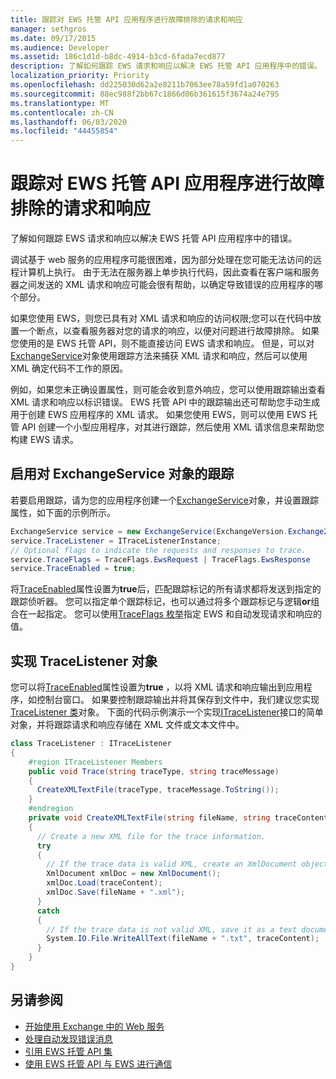 ```yaml
---
title: 跟踪对 EWS 托管 API 应用程序进行故障排除的请求和响应
manager: sethgros
ms.date: 09/17/2015
ms.audience: Developer
ms.assetid: 186c1d1d-b8dc-4914-b3cd-6fada7ecd877
description: 了解如何跟踪 EWS 请求和响应以解决 EWS 托管 API 应用程序中的错误。
localization_priority: Priority
ms.openlocfilehash: dd225030d62a2e8211b7063ee78a59fd1a070263
ms.sourcegitcommit: 88ec988f2bb67c1866d06b361615f3674a24e795
ms.translationtype: MT
ms.contentlocale: zh-CN
ms.lasthandoff: 06/03/2020
ms.locfileid: "44455854"
---
```

# <a name="trace-requests-and-responses-to-troubleshoot-ews-managed-api-apps"></a>跟踪对 EWS 托管 API 应用程序进行故障排除的请求和响应

了解如何跟踪 EWS 请求和响应以解决 EWS 托管 API 应用程序中的错误。
  
调试基于 web 服务的应用程序可能很困难，因为部分处理在您可能无法访问的远程计算机上执行。 由于无法在服务器上单步执行代码，因此查看在客户端和服务器之间发送的 XML 请求和响应可能会很有帮助，以确定导致错误的应用程序的哪个部分。 
  
如果您使用 EWS，则您已具有对 XML 请求和响应的访问权限;您可以在代码中放置一个断点，以查看服务器对您的请求的响应，以便对问题进行故障排除。 如果您使用的是 EWS 托管 API，则不能直接访问 EWS 请求和响应。 但是，可以对[ExchangeService](https://msdn.microsoft.com/library/microsoft.exchange.webservices.data.exchangeservice%28v=exchg.80%29.aspx)对象使用跟踪方法来捕获 XML 请求和响应，然后可以使用 XML 确定代码不工作的原因。 

例如，如果您未正确设置属性，则可能会收到意外响应，您可以使用跟踪输出查看 XML 请求和响应以标识错误。 EWS 托管 API 中的跟踪输出还可帮助您手动生成用于创建 EWS 应用程序的 XML 请求。 如果您使用 EWS，则可以使用 EWS 托管 API 创建一个小型应用程序，对其进行跟踪，然后使用 XML 请求信息来帮助您构建 EWS 请求。 
  
## <a name="enabling-tracing-on-the-exchangeservice-object"></a>启用对 ExchangeService 对象的跟踪
<a name="bk_EnableTracing"> </a>

若要启用跟踪，请为您的应用程序创建一个[ExchangeService](https://msdn.microsoft.com/library/microsoft.exchange.webservices.data.exchangeservice%28v=exchg.80%29.aspx)对象，并设置跟踪属性，如下面的示例所示。 
  
```cs
ExchangeService service = new ExchangeService(ExchangeVersion.Exchange2010);
service.TraceListener = ITraceListenerInstance;
// Optional flags to indicate the requests and responses to trace.
service.TraceFlags = TraceFlags.EwsRequest | TraceFlags.EwsResponse
service.TraceEnabled = true;

```

将[TraceEnabled](https://msdn.microsoft.com/library/microsoft.exchange.webservices.data.exchangeservicebase.traceenabled%28v=exchg.80%29.aspx)属性设置为**true**后，匹配跟踪标记的所有请求都将发送到指定的跟踪侦听器。 您可以指定单个跟踪标记，也可以通过将多个跟踪标记与逻辑**or**组合在一起指定。 您可以使用[TraceFlags 枚举](https://msdn.microsoft.com/library/microsoft.exchange.webservices.data.traceflags%28v=exchg.80%29.aspx)指定 EWS 和自动发现请求和响应的值。 
  
## <a name="implementing-a-tracelistener-object"></a>实现 TraceListener 对象
<a name="bk_traceListener"> </a>

您可以将[TraceEnabled](https://msdn.microsoft.com/library/microsoft.exchange.webservices.data.exchangeservicebase.traceenabled%28v=exchg.80%29.aspx)属性设置为**true** ，以将 XML 请求和响应输出到应用程序，如控制台窗口。 如果要控制跟踪输出并将其保存到文件中，我们建议您实现[TraceListener 类](https://msdn.microsoft.com/library/system.diagnostics.tracelistener.aspx)对象。 下面的代码示例演示一个实现[ITraceListener](https://msdn.microsoft.com/library/microsoft.exchange.webservices.data.itracelistener%28v=exchg.80%29.aspx)接口的简单对象，并将跟踪请求和响应存储在 XML 文件或文本文件中。 
  
```cs
class TraceListener : ITraceListener
{
    #region ITraceListener Members
    public void Trace(string traceType, string traceMessage)
    {
      CreateXMLTextFile(traceType, traceMessage.ToString());
    }
    #endregion
    private void CreateXMLTextFile(string fileName, string traceContent)
    {
      // Create a new XML file for the trace information.
      try
      {
        // If the trace data is valid XML, create an XmlDocument object and save.
        XmlDocument xmlDoc = new XmlDocument();
        xmlDoc.Load(traceContent);
        xmlDoc.Save(fileName + ".xml");
      }
      catch
      {
        // If the trace data is not valid XML, save it as a text document.
        System.IO.File.WriteAllText(fileName + ".txt", traceContent);
      }
    }
}

```

## <a name="see-also"></a>另请参阅

- [开始使用 Exchange 中的 Web 服务](start-using-web-services-in-exchange.md)
- [处理自动发现错误消息](handling-autodiscover-error-messages.md)    
- [引用 EWS 托管 API 集](how-to-reference-the-ews-managed-api-assembly.md)    
- [使用 EWS 托管 API 与 EWS 进行通信](how-to-communicate-with-ews-by-using-the-ews-managed-api.md)
    

